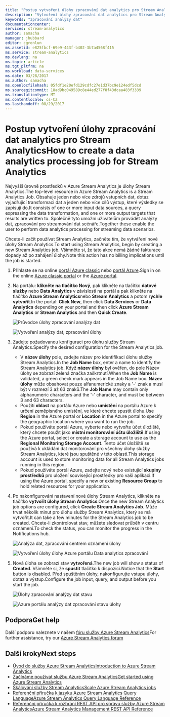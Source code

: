```yaml
---
title: "Postup vytvoření úlohy zpracování dat analytics pro Stream Analytics | Microsoft Docs"
description: "Vytvoření úlohy zpracování dat analytics pro Stream Analytics | učení segmentu cesty."
keywords: "zpracování analýzy dat"
documentationcenter: 
services: stream-analytics
author: samacha
manager: jhubbard
editor: cgronlun
ms.assetid: e825fbcf-69e9-443f-b402-3b7a4568f415
ms.service: stream-analytics
ms.devlang: na
ms.topic: article
ms.tgt_pltfrm: na
ms.workload: data-services
ms.date: 03/28/2017
ms.author: samacha
ms.openlocfilehash: 05fdf1e20efd129cdfc27e1d37bc9e124edf5dcd
ms.sourcegitcommit: 18ad9bc049589c8e44ed277f8f43dcaa483f3339
ms.translationtype: MT
ms.contentlocale: cs-CZ
ms.lasthandoff: 08/29/2017
---
```

# <a name="how-to-create-a-data-analytics-processing-job-for-stream-analytics"></a><span data-ttu-id="e62d8-104">Postup vytvoření úlohy zpracování dat analytics pro Stream Analytics</span><span class="sxs-lookup"><span data-stu-id="e62d8-104">How to create a data analytics processing job for Stream Analytics</span></span>
<span data-ttu-id="e62d8-105">Nejvyšší úrovně prostředků v Azure Stream Analytics je úlohy Stream Analytics.</span><span class="sxs-lookup"><span data-stu-id="e62d8-105">The top-level resource in Azure Stream Analytics is a Stream Analytics Job.</span></span>  <span data-ttu-id="e62d8-106">Obsahuje jeden nebo více zdrojů vstupních dat, dotaz vyjadřující transformaci dat a jeden nebo více cílů výstup, které výsledky se zapisují do.</span><span class="sxs-lookup"><span data-stu-id="e62d8-106">It consists of one or more input data sources, a query expressing the data transformation, and one or more output targets that results are written to.</span></span> <span data-ttu-id="e62d8-107">Společně tyto umožní uživatelům provádět analýzy dat, zpracování pro streamování dat scénáře.</span><span class="sxs-lookup"><span data-stu-id="e62d8-107">Together these enable the user to perform data analytics processing for streaming data scenarios.</span></span>

<span data-ttu-id="e62d8-108">Chcete-li začít používat Stream Analytics, začněte tím, že vytváření nové úlohy Stream Analytics.</span><span class="sxs-lookup"><span data-stu-id="e62d8-108">To start using Stream Analytics, begin by creating a new Stream Analytics job.</span></span>  <span data-ttu-id="e62d8-109">Všimněte si, že tato akce nemá žádné fakturace dopady až po zahájení úlohy.</span><span class="sxs-lookup"><span data-stu-id="e62d8-109">Note this action has no billing implications until the job is started.</span></span>

1. <span data-ttu-id="e62d8-110">Přihlaste se na online [portál Azure classic](http://manage.windowsazure.com) nebo [portál Azure](https://portal.azure.com/).</span><span class="sxs-lookup"><span data-stu-id="e62d8-110">Sign in on the online [Azure classic portal](http://manage.windowsazure.com) or the [Azure portal](https://portal.azure.com/).</span></span>
2. <span data-ttu-id="e62d8-111">Na portálu: **klikněte na tlačítko Nový**, pak klikněte na tlačítko **datové služby** nebo **Data Analytics** v závislosti na portál a pak klikněte na tlačítko **Azure Stream Analytics**nebo **Stream Analytics** a potom **rychle vytvořit**.</span><span class="sxs-lookup"><span data-stu-id="e62d8-111">In the portal: **Click New**, then click **Data Services** or **Data Analytics** depending on your portal and then click **Azure Stream Analytics** or **Stream Analytics** and then **Quick Create**.</span></span>
   
   ![Průvodce úlohy zpracování analýzy dat](./media/stream-analytics-create-a-job/1-stream-analytics-create-a-job.png)  
   
   ![Vytvoření analýzy dat, zpracování úlohy](./media/stream-analytics-create-a-job/4-stream-analytics-create-a-job.png)  
3. <span data-ttu-id="e62d8-114">Zadejte požadovanou konfiguraci pro úlohu služby Stream Analytics.</span><span class="sxs-lookup"><span data-stu-id="e62d8-114">Specify the desired configuration for the Stream Analytics job.</span></span>
   
   * <span data-ttu-id="e62d8-115">V **název úlohy** pole, zadejte název pro identifikaci úlohu služby Stream Analytics.</span><span class="sxs-lookup"><span data-stu-id="e62d8-115">In the **Job Name** box, enter a name to identify the Stream Analytics job.</span></span> <span data-ttu-id="e62d8-116">Když **název úlohy** byl ověřen, do pole Název úlohy se zobrazí zelená značka zaškrtnutí.</span><span class="sxs-lookup"><span data-stu-id="e62d8-116">When the **Job Name** is validated, a green check mark appears in the Job Name box.</span></span> <span data-ttu-id="e62d8-117">**Název úlohy** může obsahovat pouze alfanumerické znaky a '-' znak a musí být v rozmezí 3 až 63 znaků.</span><span class="sxs-lookup"><span data-stu-id="e62d8-117">The **Job Name** may contain only alphanumeric characters and the '-' character, and must be between 3 and 63 characters.</span></span>
   * <span data-ttu-id="e62d8-118">Použití **oblast** na portálu Azure nebo **umístění** na portálu Azure k určení zeměpisného umístění, ve které chcete spustit úlohu.</span><span class="sxs-lookup"><span data-stu-id="e62d8-118">Use **Region** in the Azure portal or **Location** in the Azure portal to specify the geographic location where you want to run the job.</span></span>
   * <span data-ttu-id="e62d8-119">Pokud používáte portál Azure, vyberte nebo vytvořte účet úložiště, který chcete použít jako **místní monitorování účtu úložiště**.</span><span class="sxs-lookup"><span data-stu-id="e62d8-119">If using the Azure portal, select or create a storage account to use as the **Regional Monitoring Storage Account**.</span></span> <span data-ttu-id="e62d8-120">Tento účet úložiště se používá k ukládání dat monitorování pro všechny úlohy služby Stream Analytics, které jsou spuštěné v této oblasti.</span><span class="sxs-lookup"><span data-stu-id="e62d8-120">This storage account is used to store monitoring data for all Stream Analytics jobs running in this region.</span></span>
   * <span data-ttu-id="e62d8-121">Pokud používáte portál Azure, zadejte nový nebo existující **skupiny prostředků** pro uložení související prostředky pro vaši aplikaci.</span><span class="sxs-lookup"><span data-stu-id="e62d8-121">If using the Azure portal, specify a new or existing **Resource Group** to hold related resources for your application.</span></span>
4. <span data-ttu-id="e62d8-122">Po nakonfigurování nastavení nové úlohy Stream Analytics, klikněte na tlačítko **vytvořit úlohy Stream Analytics**.</span><span class="sxs-lookup"><span data-stu-id="e62d8-122">Once the new Stream Analytics job options are configured, click **Create Stream Analytics Job**.</span></span> <span data-ttu-id="e62d8-123">Může trvat několik minut pro úlohu služby Stream Analytics, který se má vytvořit.</span><span class="sxs-lookup"><span data-stu-id="e62d8-123">It can take a few minutes for the Stream Analytics job to be created.</span></span> <span data-ttu-id="e62d8-124">Chcete-li zkontrolovat stav, můžete sledovat průběh v centru oznámení.</span><span class="sxs-lookup"><span data-stu-id="e62d8-124">To check the status, you can monitor the progress in the Notifications hub.</span></span>
   
   ![Analýza dat, zpracování centrem oznámení úlohy](./media/stream-analytics-create-a-job/2-stream-analytics-create-a-job.png)  
   
   ![Vytvoření úlohy úlohy Azure portálu Data analytics zpracování](./media/stream-analytics-create-a-job/5-stream-analytics-create-a-job.png)  
5. <span data-ttu-id="e62d8-127">Nová úloha se zobrazí stav **vytvořená**.</span><span class="sxs-lookup"><span data-stu-id="e62d8-127">The new job will show a status of **Created**.</span></span> <span data-ttu-id="e62d8-128">Všimněte si, že **spustit** tlačítko k dispozici.</span><span class="sxs-lookup"><span data-stu-id="e62d8-128">Notice that the **Start** button is disabled.</span></span> <span data-ttu-id="e62d8-129">Před spuštěním úlohy, nakonfigurujte vstupu úlohy, dotaz a výstup.</span><span class="sxs-lookup"><span data-stu-id="e62d8-129">Configure the job input, query, and output before you start the job.</span></span>
   
   ![Úlohy zpracování analýzy dat stavu](./media/stream-analytics-create-a-job/3-stream-analytics-create-a-job.png)  
   
   ![Azure portálu analýzy dat zpracování stavu úlohy](./media/stream-analytics-create-a-job/6-stream-analytics-create-a-job.png)  

## <a name="get-help"></a><span data-ttu-id="e62d8-132">Podpora</span><span class="sxs-lookup"><span data-stu-id="e62d8-132">Get help</span></span>
<span data-ttu-id="e62d8-133">Další podporu naleznete v našem [fóru služby Azure Stream Analytics](https://social.msdn.microsoft.com/Forums/en-US/home?forum=AzureStreamAnalytics)</span><span class="sxs-lookup"><span data-stu-id="e62d8-133">For further assistance, try our [Azure Stream Analytics forum](https://social.msdn.microsoft.com/Forums/en-US/home?forum=AzureStreamAnalytics)</span></span>

## <a name="next-steps"></a><span data-ttu-id="e62d8-134">Další kroky</span><span class="sxs-lookup"><span data-stu-id="e62d8-134">Next steps</span></span>
* [<span data-ttu-id="e62d8-135">Úvod do služby Azure Stream Analytics</span><span class="sxs-lookup"><span data-stu-id="e62d8-135">Introduction to Azure Stream Analytics</span></span>](stream-analytics-introduction.md)
* [<span data-ttu-id="e62d8-136">Začínáme používat službu Azure Stream Analytics</span><span class="sxs-lookup"><span data-stu-id="e62d8-136">Get started using Azure Stream Analytics</span></span>](stream-analytics-real-time-fraud-detection.md)
* [<span data-ttu-id="e62d8-137">Škálování služby Stream Analytics</span><span class="sxs-lookup"><span data-stu-id="e62d8-137">Scale Azure Stream Analytics jobs</span></span>](stream-analytics-scale-jobs.md)
* [<span data-ttu-id="e62d8-138">Referenční příručka k jazyku Azure Stream Analytics Query Language</span><span class="sxs-lookup"><span data-stu-id="e62d8-138">Azure Stream Analytics Query Language Reference</span></span>](https://msdn.microsoft.com/library/azure/dn834998.aspx)
* [<span data-ttu-id="e62d8-139">Referenční příručka k rozhraní REST API pro správu služby Azure Stream Analytics</span><span class="sxs-lookup"><span data-stu-id="e62d8-139">Azure Stream Analytics Management REST API Reference</span></span>](https://msdn.microsoft.com/library/azure/dn835031.aspx)

